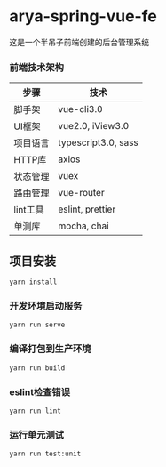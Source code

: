 # arya-spring-vue-fe
这是一个半吊子前端创建的后台管理系统

### 前端技术架构

 步骤| 技术
------------ | -------------
脚手架 | vue-cli3.0
UI框架 | vue2.0, iView3.0
项目语言 | typescript3.0, sass
HTTP库 | axios
状态管理 | vuex
路由管理 | vue-router
lint工具 | eslint, prettier
单测库 | mocha, chai


## 项目安装
```
yarn install
```

### 开发环境启动服务
```
yarn run serve
```

### 编译打包到生产环境
```
yarn run build
```

### eslint检查错误
```
yarn run lint
```

### 运行单元测试
```
yarn run test:unit
```

